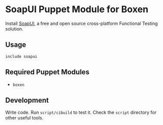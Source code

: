 # SoapUI Puppet Module for Boxen

Install [SoapUI](http://www.soapui.org/), a free and open source cross-platform Functional Testing solution.

## Usage

```puppet
include soapui
```

## Required Puppet Modules

* `boxen`

## Development

Write code. Run `script/cibuild` to test it. Check the `script`
directory for other useful tools.
